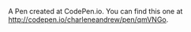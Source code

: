 A Pen created at CodePen.io. You can find this one at http://codepen.io/charleneandrew/pen/qmVNGo.

 